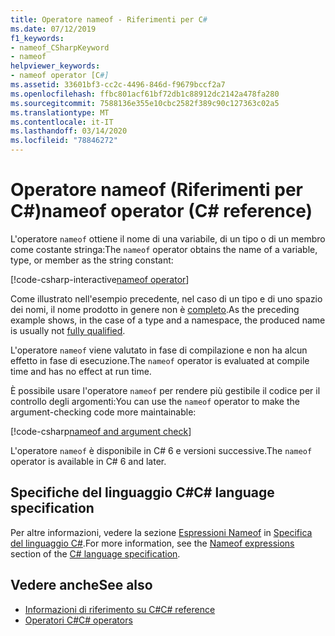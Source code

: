 ```yaml
---
title: Operatore nameof - Riferimenti per C#
ms.date: 07/12/2019
f1_keywords:
- nameof_CSharpKeyword
- nameof
helpviewer_keywords:
- nameof operator [C#]
ms.assetid: 33601bf3-cc2c-4496-846d-f9679bccf2a7
ms.openlocfilehash: ffbc801acf61bf72db1c88912dc2142a478fa280
ms.sourcegitcommit: 7588136e355e10cbc2582f389c90c127363c02a5
ms.translationtype: MT
ms.contentlocale: it-IT
ms.lasthandoff: 03/14/2020
ms.locfileid: "78846272"
---
```

# <a name="nameof-operator-c-reference"></a><span data-ttu-id="61797-102">Operatore nameof (Riferimenti per C#)</span><span class="sxs-lookup"><span data-stu-id="61797-102">nameof operator (C# reference)</span></span>

<span data-ttu-id="61797-103">L'operatore `nameof` ottiene il nome di una variabile, di un tipo o di un membro come costante stringa:</span><span class="sxs-lookup"><span data-stu-id="61797-103">The `nameof` operator obtains the name of a variable, type, or member as the string constant:</span></span>

[!code-csharp-interactive[nameof operator](snippets/NameOfOperator.cs#Examples)]

<span data-ttu-id="61797-104">Come illustrato nell'esempio precedente, nel caso di un tipo e di uno spazio dei nomi, il nome prodotto in genere non è [completo](~/_csharplang/spec/basic-concepts.md#fully-qualified-names).</span><span class="sxs-lookup"><span data-stu-id="61797-104">As the preceding example shows, in the case of a type and a namespace, the produced name is usually not [fully qualified](~/_csharplang/spec/basic-concepts.md#fully-qualified-names).</span></span>

<span data-ttu-id="61797-105">L'operatore `nameof` viene valutato in fase di compilazione e non ha alcun effetto in fase di esecuzione.</span><span class="sxs-lookup"><span data-stu-id="61797-105">The `nameof` operator is evaluated at compile time and has no effect at run time.</span></span>

<span data-ttu-id="61797-106">È possibile usare l'operatore `nameof` per rendere più gestibile il codice per il controllo degli argomenti:</span><span class="sxs-lookup"><span data-stu-id="61797-106">You can use the `nameof` operator to make the argument-checking code more maintainable:</span></span>

[!code-csharp[nameof and argument check](snippets/NameOfOperator.cs#ExceptionMessage)]

<span data-ttu-id="61797-107">L'operatore `nameof` è disponibile in C# 6 e versioni successive.</span><span class="sxs-lookup"><span data-stu-id="61797-107">The `nameof` operator is available in C# 6 and later.</span></span>

## <a name="c-language-specification"></a><span data-ttu-id="61797-108">Specifiche del linguaggio C#</span><span class="sxs-lookup"><span data-stu-id="61797-108">C# language specification</span></span>

<span data-ttu-id="61797-109">Per altre informazioni, vedere la sezione [Espressioni Nameof](~/_csharplang/spec/expressions.md#nameof-expressions) in [Specifica del linguaggio C#](~/_csharplang/spec/introduction.md).</span><span class="sxs-lookup"><span data-stu-id="61797-109">For more information, see the [Nameof expressions](~/_csharplang/spec/expressions.md#nameof-expressions) section of the [C# language specification](~/_csharplang/spec/introduction.md).</span></span>

## <a name="see-also"></a><span data-ttu-id="61797-110">Vedere anche</span><span class="sxs-lookup"><span data-stu-id="61797-110">See also</span></span>

- [<span data-ttu-id="61797-111">Informazioni di riferimento su C#</span><span class="sxs-lookup"><span data-stu-id="61797-111">C# reference</span></span>](../index.md)
- [<span data-ttu-id="61797-112">Operatori C#</span><span class="sxs-lookup"><span data-stu-id="61797-112">C# operators</span></span>](index.md)
